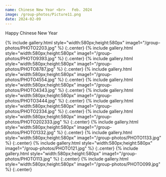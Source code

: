 ```yaml
---
name: Chinese New Year <br>   Feb. 2024
image: /group-photos/Picture11.png
date: 2024-02-09
---
```


Happy Chinese New Year
 
{% include gallery.html style="width:580px;height:580px" image1="/group-photos/PHOTO2203.jpg" %} {:.center}
{% include gallery.html style="width:580px;height:580px" image1="/group-photos/PHOTO9393.jpg" %} {:.center}
{% include gallery.html style="width:580px;height:580px" image1="/group-photos/PHOTO8787.jpg" %} {:.center}
{% include gallery.html style="width:580px;height:580px" image1="/group-photos/PHOTO4554.jpg" %} {:.center}
{% include gallery.html style="width:580px;height:580px" image1="/group-photos/PHOTO4343.jpg" %} {:.center}
{% include gallery.html style="width:580px;height:580px" image1="/group-photos/PHOTO3444.jpg" %} {:.center}
{% include gallery.html style="width:580px;height:580px" image1="/group-photos/PHOTO2334.jpg" %} {:.center}
{% include gallery.html style="width:580px;height:580px" image1="/group-photos/PHOTO202333.jpg" %} {:.center}
{% include gallery.html style="width:580px;height:580px" image1="/group-photos/PHOTO1332.jpg" %} {:.center}
{% include gallery.html style="width:580px;height:580px" image1="/group-photos/PHOTO1133.jpg" %} {:.center}
{% include gallery.html style="width:580px;height:580px" image1="/group-photos/PHOTO121.jpg" %} {:.center}
{% include gallery.html style="width:580px;height:580px" image1="/group-photos/PHOTO113.jpg" %} {:.center}
{% include gallery.html style="width:580px;height:580px" image1="/group-photos/PHOTO099.jpg" %} {:.center}
